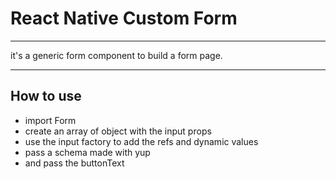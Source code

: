 # React Native Custom Form

---

it's a generic form component to build a form page.

---

## How to use

- import Form
- create an array of object with the input props
- use the input factory to add the refs and dynamic values
- pass a schema made with yup
- and pass the buttonText